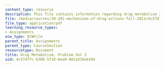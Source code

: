 ```yaml
---
content_type: resource
description: This file contains information regarding drug metabolism 2.
file: /media/courses/20-201-mechanisms-of-drug-actions-fall-2013/4c57d7fcb3085f106ea9881a53be6104_MIT20_201F13_DrgMetbolsm_2.pdf
file_type: application/pdf
learning_resource_types:
- Assignments
ocw_type: OCWFile
parent_title: Assignments
parent_type: CourseSection
resourcetype: Document
title: Drug Metabolism, Problem Set 2
uid: 4c57d7fc-b308-5f10-6ea9-881a53be6104
---
```

